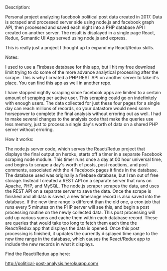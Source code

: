 Description:

Personal project analyzing facebook political post data created in 2017. Data is scraped and processed server side using node.js and facebook graph API, then processed and saved each night into a PHP database API I created on another server. The result is displayed in a single page React, Redux, Semantic UI App served using node.js and express.

This is really just a project I thought up to expand my React/Redux skills.

Notes:

I used to use a Firebase database for this app, but I hit my free download limit trying to do some of the more advance analytical processing after the scrape. This is why I created a PHP REST API on another server to take it's place. You can find this app as well in another repo.

I have stopped nightly scraping since facebook apps are limited to a certain amount of scraping per active user. This scraping could go on indefinitely with enough users. The data collected for just these four pages for a single day can reach millions of records, so your datastore would need some horsepower to complete the final analysis without erroring out as well. I had to make several changes to the analysis code that make the queries use less memory, just to process a single day's worth of data on a shared PHP server without erroring.

How it works:

The node.js server code, which serves the React/Redux project that displays the final output on heroku, starts off a timer in a separate Facebook scraping node module. This timer runs once a day at 00 hour universal time, and begins to scrape a day's worth of posts, post reactions, and post comments, associated with the 4 Facebook pages it finds in the database. The database used was originally a firebase database, but I ran out of free storage. Instead I created a REST API on a separate server that runs on Apache, PHP, and MySQL. The node.js scraper scrapes the data, and uses the REST API on a separate server to save the data. Once the scrape is finished and all data is saved, a new timerange record is also saved into the database. If the new time range is different than the old one, a cron job that runs every 5 minutes on the PHP server will see this, and begin a post processing routine on the newly collected data. This post processing will add up various sums and cache them within each database record. These are queries that would take too long to fetch them each time the React/Redux app that displays the data is opened. Once this post processing is finished, it updates the currently displayed time range to the new time range in the database, which causes the React/Redux app to include the new records in what it displays.

Find the React/Redux app here:

http://political-post-analysis.herokuapp.com/
